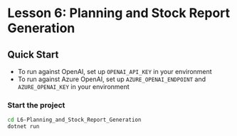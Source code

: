 # Lesson 6: Planning and Stock Report Generation

## Quick Start
- To run against OpenAI, set up `OPENAI_API_KEY` in your environment
- To run against Azure OpenAI, set up `AZURE_OPENAI_ENDPOINT` and `AZURE_OPENAI_KEY` in your environment

### Start the project
```bash
cd L6-Planning_and_Stock_Report_Generation
dotnet run
```
